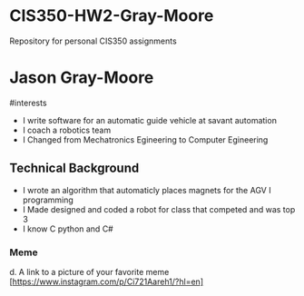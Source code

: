 # CIS350-HW2-Gray-Moore
Repository for personal CIS350 assignments
# Jason Gray-Moore

#interests
- I write software for an automatic guide vehicle at savant automation
- I coach a robotics team 
- I Changed from Mechatronics Egineering to Computer Egineering
## Technical Background
- I wrote an algorithm that automaticly places magnets for the AGV I programming
- I Made designed and coded a robot for class that competed and was top 3
- I know C python and C#

### Meme

d.	A link to a picture of your favorite meme
[https://www.instagram.com/p/Ci721Aareh1/?hl=en]
